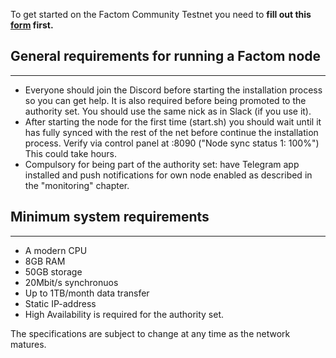 To get started on the Factom Community Testnet you need to **fill out this [form](https://goo.gl/forms/NMPkOGkoRrupNBH13) first.**

## General requirements for running a Factom node
-------------------------- 
- Everyone should join the Discord before starting the installation process so you can get help. It is also required before being promoted to the authority set.
    You should use the same nick as in Slack (if you use it).
- After starting the node for the first time (start.sh) you should wait until it has fully synced with the rest of the net before continue the installation process. Verify via control panel at :8090 ("Node sync status 1: 100%")
    This could take hours.
- Compulsory for being part of the authority set: have Telegram app installed and push notifications for own node enabled as described in the "monitoring" chapter.

## Minimum system requirements
---------------------------
- A modern CPU
- 8GB RAM
- 50GB storage
- 20Mbit/s synchronuos
- Up to 1TB/month data transfer
- Static IP-address
- High Availability is required for the authority set.

The specifications are subject to change at any time as the network matures.
